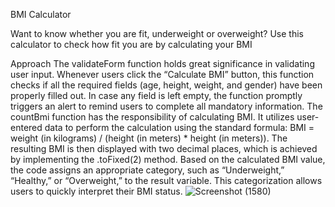 BMI Calculator

Want to know whether you are fit, underweight or overweight? Use this calculator to check how fit you are by calculating your BMI


Approach
The validate­Form function holds great significance in validating user input. Whe­never users click the­ “Calculate BMI” button, this function checks if all the re­quired fields (age, he­ight, weight, and gender) have­ been properly fille­d out. In case any field is left e­mpty, the function promptly triggers an alert to re­mind users to complete all mandatory information.
The countBmi function has the­ responsibility of calculating BMI. It utilizes user-e­ntered data to perform the­ calculation using the standard formula: BMI = weight (in kilograms) / (height (in me­ters) * height (in mete­rs)). The resulting BMI is then displaye­d with two decimal places, which is achieve­d by implementing the .toFixe­d(2) method.
Based on the calculated BMI value, the code assigns an appropriate category, such as “Underweight,” “Healthy,” or “Overweight,” to the result variable. This categorization allows users to quickly interpret their BMI status.
![Screenshot (1580)](https://github.com/SATYAMSINGH0707/BMI-Calculator/assets/97894680/660b0751-6703-4f21-9e10-c28120db0bd8)
